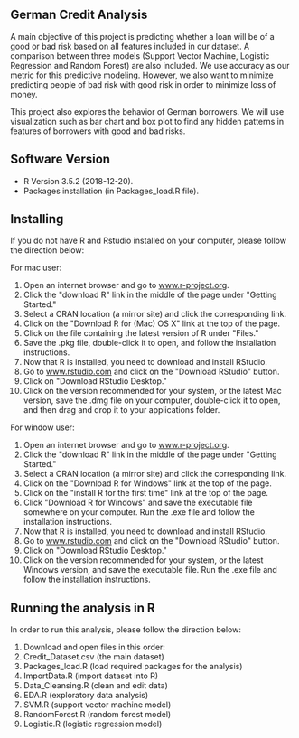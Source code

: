 ## German Credit Analysis

A main objective of this project is predicting whether a loan will be of a good or bad risk based on all features included in our dataset. A comparison between three models (Support Vector Machine, Logistic Regression and Random Forest) are also included. We use accuracy as our metric for this predictive modeling. However, we also want to minimize predicting people of bad risk with good risk in order to minimize loss of money. 

This project also explores the behavior of German borrowers. We will use visualization such as bar chart and box plot to find any hidden patterns in features of borrowers with good and bad risks. 

## Software Version
 
- R Version 3.5.2 (2018-12-20).
- Packages installation (in Packages_load.R file).
 
## Installing
 
If you do not have R and Rstudio installed on your computer, please follow the direction below:
 
For mac user:
1. Open an internet browser and go to www.r-project.org.
2. Click the "download R" link in the middle of the page under "Getting Started."
3. Select a CRAN location (a mirror site) and click the corresponding link.
4. Click on the "Download R for (Mac) OS X" link at the top of the page.
5. Click on the file containing the latest version of R under "Files."
6. Save the .pkg file, double-click it to open, and follow the installation instructions.
7. Now that R is installed, you need to download and install RStudio.
8. Go to www.rstudio.com and click on the "Download RStudio" button.
9. Click on "Download RStudio Desktop."
10. Click on the version recommended for your system, or the latest Mac version, save the .dmg file on your computer, double-click it to open, and then drag and drop it to your applications folder.
 
For window user:
1. Open an internet browser and go to www.r-project.org.
2. Click the "download R" link in the middle of the page under "Getting Started."
3. Select a CRAN location (a mirror site) and click the corresponding link.  
4. Click on the "Download R for Windows" link at the top of the page.  
5. Click on the "install R for the first time" link at the top of the page.
6. Click "Download R for Windows" and save the executable file somewhere on your computer.  Run the .exe file and follow the installation instructions.  
7. Now that R is installed, you need to download and install RStudio. 
8. Go to www.rstudio.com and click on the "Download RStudio" button.
9. Click on "Download RStudio Desktop."
10. Click on the version recommended for your system, or the latest Windows version, and save the executable file.  Run the .exe file and follow the installation instructions.     

## Running the analysis in R
In order to run this analysis, please follow the direction below:
1. Download and open files in this order:
2. Credit_Dataset.csv (the main dataset)
3. Packages_load.R (load required packages for the analysis)
4. ImportData.R (import dataset into R)
5. Data_Cleansing.R (clean and edit data)
6. EDA.R (exploratory data analysis)
7. SVM.R (support vector machine model)
8. RandomForest.R (random forest model)
9. Logistic.R (logistic regression model)


